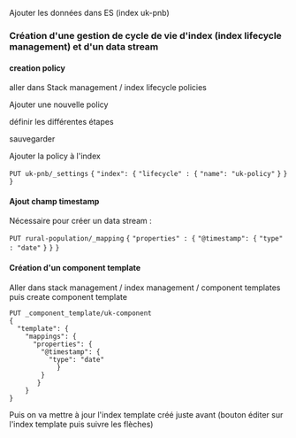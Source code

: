Ajouter les données dans ES (index uk-pnb)

### Création d'une gestion de cycle de vie d'index (index lifecycle management) et d'un data stream

#### creation policy

aller dans Stack management / index  lifecycle policies

Ajouter une nouvelle policy

définir les différentes étapes

sauvegarder

Ajouter la policy à l'index

`PUT uk-pnb/_settings`
`{`
  `"index": {`
    `"lifecycle" : {`
      `"name": "uk-policy"`
    `}`
  `}`
`}`

#### Ajout champ timestamp

Nécessaire pour créer un data stream :

`PUT rural-population/_mapping`
`{`
  `"properties" : {`
    `"@timestamp": {`
      `"type" : "date"`
    `}`
  `}`
`}`

#### Création d'un component template

Aller dans stack management / index management / component templates puis create component template



```
PUT _component_template/uk-component
{
  "template": {
    "mappings": {
      "properties": {
        "@timestamp": {
          "type": "date"
        	}
      	}
       }
	}
}
```

Puis on va mettre à jour l'index template créé juste avant (bouton éditer sur l'index template puis suivre les flèches)





